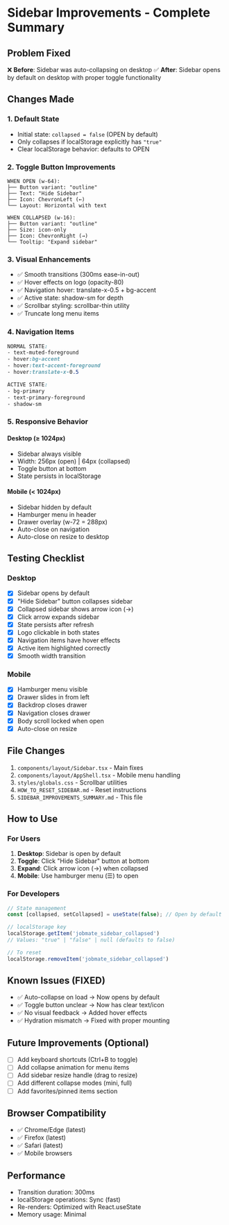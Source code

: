 # Sidebar Improvements - Complete Summary

## Problem Fixed
❌ **Before**: Sidebar was auto-collapsing on desktop
✅ **After**: Sidebar opens by default on desktop with proper toggle functionality

## Changes Made

### 1. **Default State**
- Initial state: `collapsed = false` (OPEN by default)
- Only collapses if localStorage explicitly has `"true"`
- Clear localStorage behavior: defaults to OPEN

### 2. **Toggle Button Improvements**
```
WHEN OPEN (w-64):
├── Button variant: "outline"
├── Text: "Hide Sidebar"
├── Icon: ChevronLeft (←)
└── Layout: Horizontal with text

WHEN COLLAPSED (w-16):
├── Button variant: "outline"
├── Size: icon-only
├── Icon: ChevronRight (→)
└── Tooltip: "Expand sidebar"
```

### 3. **Visual Enhancements**
- ✅ Smooth transitions (300ms ease-in-out)
- ✅ Hover effects on logo (opacity-80)
- ✅ Navigation hover: translate-x-0.5 + bg-accent
- ✅ Active state: shadow-sm for depth
- ✅ Scrollbar styling: scrollbar-thin utility
- ✅ Truncate long menu items

### 4. **Navigation Items**
```css
NORMAL STATE:
- text-muted-foreground
- hover:bg-accent
- hover:text-accent-foreground
- hover:translate-x-0.5

ACTIVE STATE:
- bg-primary
- text-primary-foreground
- shadow-sm
```

### 5. **Responsive Behavior**

#### Desktop (≥ 1024px)
- Sidebar always visible
- Width: 256px (open) | 64px (collapsed)
- Toggle button at bottom
- State persists in localStorage

#### Mobile (< 1024px)
- Sidebar hidden by default
- Hamburger menu in header
- Drawer overlay (w-72 = 288px)
- Auto-close on navigation
- Auto-close on resize to desktop

## Testing Checklist

### Desktop
- [x] Sidebar opens by default
- [x] "Hide Sidebar" button collapses sidebar
- [x] Collapsed sidebar shows arrow icon (→)
- [x] Click arrow expands sidebar
- [x] State persists after refresh
- [x] Logo clickable in both states
- [x] Navigation items have hover effects
- [x] Active item highlighted correctly
- [x] Smooth width transition

### Mobile
- [x] Hamburger menu visible
- [x] Drawer slides in from left
- [x] Backdrop closes drawer
- [x] Navigation closes drawer
- [x] Body scroll locked when open
- [x] Auto-close on resize

## File Changes
1. `components/layout/Sidebar.tsx` - Main fixes
2. `components/layout/AppShell.tsx` - Mobile menu handling
3. `styles/globals.css` - Scrollbar utilities
4. `HOW_TO_RESET_SIDEBAR.md` - Reset instructions
5. `SIDEBAR_IMPROVEMENTS_SUMMARY.md` - This file

## How to Use

### For Users
1. **Desktop**: Sidebar is open by default
2. **Toggle**: Click "Hide Sidebar" button at bottom
3. **Expand**: Click arrow icon (→) when collapsed
4. **Mobile**: Use hamburger menu (☰) to open

### For Developers
```typescript
// State management
const [collapsed, setCollapsed] = useState(false); // Open by default

// localStorage key
localStorage.getItem('jobmate_sidebar_collapsed')
// Values: "true" | "false" | null (defaults to false)

// To reset
localStorage.removeItem('jobmate_sidebar_collapsed')
```

## Known Issues (FIXED)
- ✅ Auto-collapse on load → Now opens by default
- ✅ Toggle button unclear → Now has clear text/icon
- ✅ No visual feedback → Added hover effects
- ✅ Hydration mismatch → Fixed with proper mounting

## Future Improvements (Optional)
- [ ] Add keyboard shortcuts (Ctrl+B to toggle)
- [ ] Add collapse animation for menu items
- [ ] Add sidebar resize handle (drag to resize)
- [ ] Add different collapse modes (mini, full)
- [ ] Add favorites/pinned items section

## Browser Compatibility
- ✅ Chrome/Edge (latest)
- ✅ Firefox (latest)
- ✅ Safari (latest)
- ✅ Mobile browsers

## Performance
- Transition duration: 300ms
- localStorage operations: Sync (fast)
- Re-renders: Optimized with React.useState
- Memory usage: Minimal
